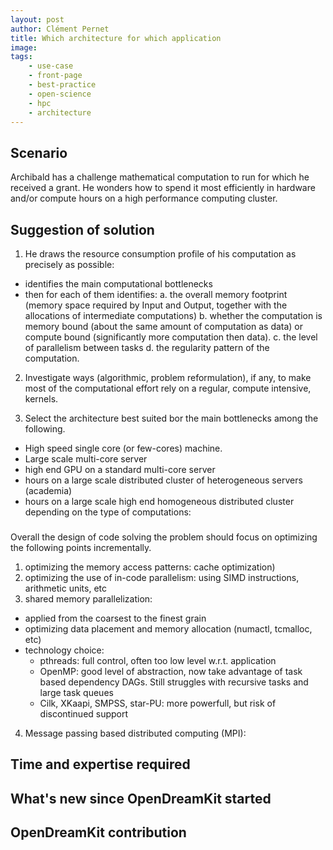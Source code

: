 ```yaml
---
layout: post
author: Clément Pernet
title: Which architecture for which application
image:
tags:
    - use-case
    - front-page
    - best-practice
    - open-science
    - hpc
    - architecture
---
```


## Scenario

Archibald has a challenge mathematical computation to run for which he received a grant. He wonders how to spend it most efficiently in hardware and/or compute hours on a high performance computing cluster.

## Suggestion of solution


1.  He draws the resource consumption  profile of his computation as precisely as possible:
 - identifies the main computational bottlenecks
 - then for each of them identifies:
   a. the overall memory footprint (memory space required by Input and Output, together with the allocations of intermediate computations)
   b. whether the computation is memory bound (about the same amount of computation as data) or compute bound (significantly more computation then data).
   c. the level of parallelism between tasks
   d. the regularity pattern of the computation.

2. Investigate ways (algorithmic, problem reformulation), if any, to make most of the computational effort rely on a regular, compute intensive, kernels.

3. Select the architecture best suited bor the main bottlenecks among the following.
 - High speed single core (or few-cores) machine.
 - Large scale multi-core server 
 - high end GPU on a standard multi-core server
 - hours on a large scale distributed cluster of heterogeneous servers (academia)
 - hours on a large scale high end homogeneous distributed cluster
depending on the type of computations:

###

Overall the design of code solving the problem should focus on optimizing the following points incrementally.
 1. optimizing the memory access patterns: cache optimization)
 2. optimizing the use of in-code parallelism: using SIMD instructions, arithmetic units, etc
 3. shared memory parallelization:
  - applied from the coarsest to the finest grain
  - optimizing data placement and memory allocation (numactl, tcmalloc, etc)
  - technology choice:
    * pthreads: full control, often too low level w.r.t. application
    * OpenMP: good level of abstraction, now take advantage of task based dependency DAGs. Still struggles with recursive tasks and large task queues
    * Cilk, XKaapi, SMPSS, star-PU: more powerfull, but risk of discontinued support
 4. Message passing based distributed computing (MPI):  

##

## Time and expertise required

## What's new since OpenDreamKit started


## OpenDreamKit contribution

